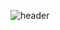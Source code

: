 
![header](https://capsule-render.vercel.app/api?type=slice&height=150&section=header&text=%20Hello%20&fontSize=50&rotate=11&animation=fadeIn&fontAlign=80&fontAlignY=20&%20I'm%20&fontSize=50&rotate=11&animation=fadeIn&fontAlign=80&fontAlignY=20)



<!--
%20👋
**SONG-crystal/SONG-crystal** is a ✨ _special_ ✨ repository because its `README.md` (this file) appears on your GitHub profile.

Here are some ideas to get you started:

- 🔭 I’m currently working on ...
- 🌱 I’m currently learning ...
- 👯 I’m looking to collaborate on ...
- 🤔 I’m looking for help with ...
- 💬 Ask me about ...
- 📫 How to reach me: ...
- 😄 Pronouns: ...
- ⚡ Fun fact: ...

State card
[![Anurag's GitHub stats](https://github-readme-stats.vercel.app/api?username=SONG-crystal)](https://github.com/anuraghazra/github-readme-stats)

-->
